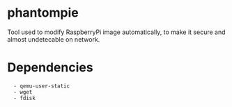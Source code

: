 # phantompie
Tool used to modify RaspberryPi image automatically, to make it secure and almost undetecable on network.

# Dependencies
```
  - qemu-user-static
  - wget
  - fdisk
```
